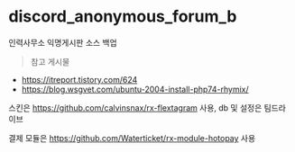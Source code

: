 # discord_anonymous_forum_b
인력사무소 익명게시판 소스 백업

> 참고 게시물
* https://itreport.tistory.com/624
* https://blog.wsgvet.com/ubuntu-2004-install-php74-rhymix/

스킨은 https://github.com/calvinsnax/rx-flextagram 사용,
db 및 설정은 팀드라이브

결제 모듈은 https://github.com/Waterticket/rx-module-hotopay 사용
